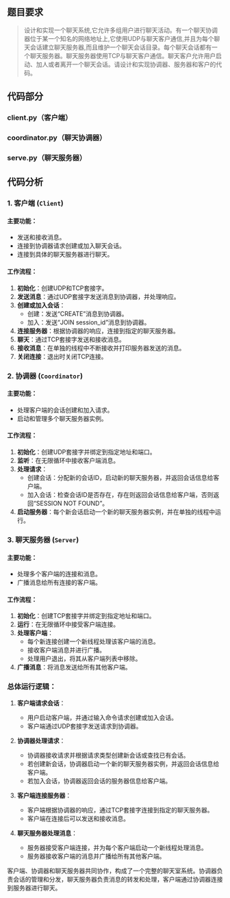 ## 题目要求

> 设计和实现一个聊天系统,它允许多组用户进行聊天活动。有一个聊天协调器位于某一个知名的网络地址上,它使用UDP与聊天客户通信,并且为每个聊天会话建立聊天服务器,而且维护一个聊天会话目录。每个聊天会话都有一个聊天服务器。聊天服务器使用TCP与聊天客户通信。聊天客户允许用户启动、加人或者离开一个聊天会话。请设计和实现协调器、服务器和客户的代码。



## 代码部分

### client.py（客户端）

### coordinator.py（聊天协调器）

### serve.py（聊天服务器）



## 代码分析

### 1. 客户端 (`Client`)

#### 主要功能：
- 发送和接收消息。
- 连接到协调器请求创建或加入聊天会话。
- 连接到具体的聊天服务器进行聊天。

#### 工作流程：
1. **初始化**：创建UDP和TCP套接字。
2. **发送消息**：通过UDP套接字发送消息到协调器，并处理响应。
3. **创建或加入会话**：
   - 创建：发送“CREATE”消息到协调器。
   - 加入：发送“JOIN session_id”消息到协调器。
4. **连接服务器**：根据协调器的响应，连接到指定的聊天服务器。
5. **聊天**：通过TCP套接字发送和接收消息。
6. **接收消息**：在单独的线程中不断接收并打印服务器发送的消息。
7. **关闭连接**：退出时关闭TCP连接。

### 2. 协调器 (`Coordinator`)

#### 主要功能：
- 处理客户端的会话创建和加入请求。
- 启动和管理多个聊天服务器实例。

#### 工作流程：
1. **初始化**：创建UDP套接字并绑定到指定地址和端口。
2. **监听**：在无限循环中接收客户端消息。
3. **处理请求**：
   - 创建会话：分配新的会话ID，启动新的聊天服务器，并返回会话信息给客户端。
   - 加入会话：检查会话ID是否存在，存在则返回会话信息给客户端，否则返回“SESSION NOT FOUND”。
4. **启动服务器**：每个新会话启动一个新的聊天服务器实例，并在单独的线程中运行。

### 3. 聊天服务器 (`Server`)

#### 主要功能：
- 处理多个客户端的连接和消息。
- 广播消息给所有连接的客户端。

#### 工作流程：
1. **初始化**：创建TCP套接字并绑定到指定地址和端口。
2. **运行**：在无限循环中接受客户端连接。
3. **处理客户端**：
   - 每个新连接创建一个新线程处理该客户端的消息。
   - 接收客户端消息并进行广播。
   - 处理用户退出，将其从客户端列表中移除。
4. **广播消息**：将消息发送给所有其他客户端。

### 总体运行逻辑：

1. **客户端请求会话**：
   - 用户启动客户端，并通过输入命令请求创建或加入会话。
   - 客户端通过UDP套接字发送请求到协调器。

2. **协调器处理请求**：
   - 协调器接收请求并根据请求类型创建新会话或查找已有会话。
   - 若创建新会话，协调器启动一个新的聊天服务器实例，并返回会话信息给客户端。
   - 若加入会话，协调器返回会话的服务器信息给客户端。

3. **客户端连接服务器**：
   - 客户端根据协调器的响应，通过TCP套接字连接到指定的聊天服务器。
   - 客户端在连接后可以发送和接收消息。

4. **聊天服务器处理消息**：
   - 服务器接受客户端连接，并为每个客户端启动一个新线程处理消息。
   - 服务器接收客户端的消息并广播给所有其他客户端。

客户端、协调器和聊天服务器共同协作，构成了一个完整的聊天室系统。协调器负责会话的管理和分发，聊天服务器负责消息的转发和处理，客户端通过协调器连接到服务器进行聊天。


